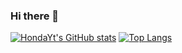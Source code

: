 ### Hi there 👋

[![HondaYt's GitHub stats](https://github-readme-stats.vercel.app/api?username=HondaYt&theme=vue-dark&show_icons=true)](https://github.com/HondaYt/github-readme-stats)
[![Top Langs](https://github-readme-stats.vercel.app/api/top-langs/?username=HondaYt&theme=vue-dark&show_icons=true&layout=compact)](https://github.com/HondaYt/github-readme-stats)

<!--
**HondaYt/HondaYt** is a ✨ _special_ ✨ repository because its `README.md` (this file) appears on your GitHub profile.

Here are some ideas to get you started:

- 🔭 I’m currently working on ...
- 🌱 I’m currently learning ...
- 👯 I’m looking to collaborate on ...
- 🤔 I’m looking for help with ...
- 💬 Ask me about ...
- 📫 How to reach me: ...
- 😄 Pronouns: ...
- ⚡ Fun fact: ...
-->
